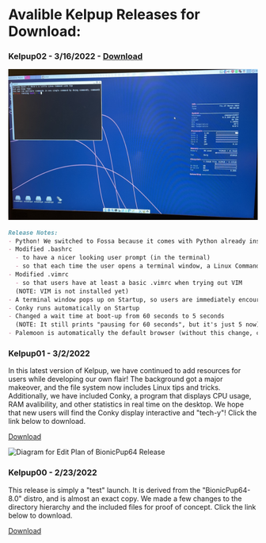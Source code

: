 # Avalible Kelpup Releases for Download:

### Kelpup02 - 3/16/2022 - <a href="https://github.com/kelpup/woof-CE/releases/download/untagged-6fe153b8a635a28b9e2c/kelpup64-0.2.iso" class="btn">Download</a>

<img src="Windows Instructions Images/fossa_kelpup.jpeg" alt="KelPup Test Run" class="inline"/>


```markdown
Release Notes:
- Python! We switched to Fossa because it comes with Python already installed :)
- Modified .bashrc 
  - to have a nicer looking user prompt (in the terminal)
  - so that each time the user opens a terminal window, a Linux Command Line tip is printed
- Modified .vimrc 
  - so that users have at least a basic .vimrc when trying out VIM
  (NOTE: VIM is not installed yet)
- A terminal window pops up on Startup, so users are immediately encouraged to explore the command line
- Conky runs automatically on Startup
- Changed a wait time at boot-up from 60 seconds to 5 seconds 
  (NOTE: It still prints "pausing for 60 seconds", but it's just 5 now)
- Palemoon is automatically the default browser (without this change, clicking on the browser button would not work)
```

### Kelpup01 - 3/2/2022
In this latest version of Kelpup, we have continued to add resources for users while developing our own flair! The background got a major makeover, and the file system now includes Linux tips and tricks. Additionally, we have included Conky, a program that displays CPU usage, RAM avalibility, and other statistics in real time on the desktop. We hope that new users will find the Conky display interactive and "tech-y"! Click the link below to download. 

<a href="https://github.com/kelpup/woof-CE/releases/download/untagged-2ff6bf6e6fd8b622adf4/kelpup64-0.1.iso" class="btn">Download</a>


<img src="Windows Instructions Images/realease01-ss.jpeg" alt="Diagram for Edit Plan of BionicPup64 Release" class="inline"/>

### Kelpup00 - 2/23/2022
This release is simply a "test" launch. It is derived from the "BionicPup64-8.0" distro, and is almost an exact copy. We made a few changes to the directory hierarchy and the included files for proof of concept. Click the link below to download.

<a href="https://github.com/kelpup/woof-CE/releases/download/untagged-da73ec5a0cc6dced32a6/bionic64-8.0.iso" class="btn">Download</a>
